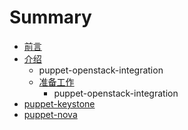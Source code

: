 # Summary

* [前言](README.md)
* [介绍](Introduction/intro.md)
   * puppet-openstack-integration
   * [准备工作](Introduction/requirement.md)
       * puppet-openstack-integration
* [puppet-keystone](puppet-keystone/intro.md)
* [puppet-nova](puppet-nova/intro.md)

